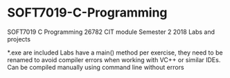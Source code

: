 # SOFT7019-C-Programming
SOFT7019 C Programming 26782 CIT module Semester 2 2018
Labs and projects

*.exe are included
Labs have a main() method per exercise, they need to be renamed to avoid compiler errors when working with VC++ or similar IDEs. Can be compiled manually using command line without errors

